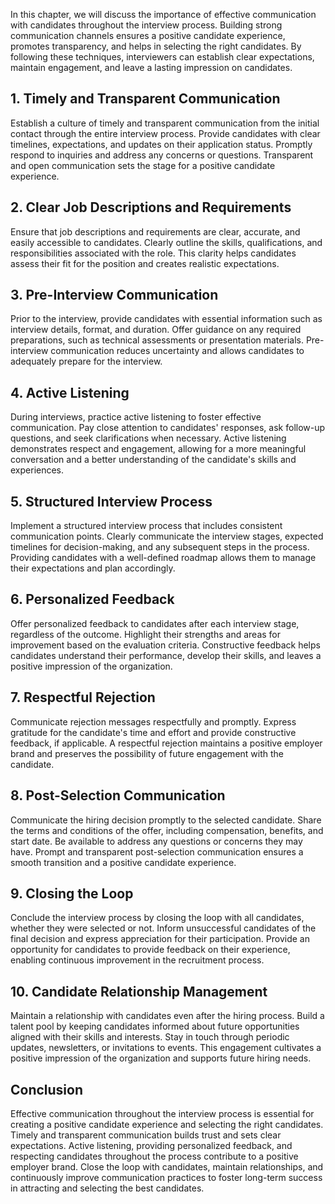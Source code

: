 
In this chapter, we will discuss the importance of effective communication with candidates throughout the interview process. Building strong communication channels ensures a positive candidate experience, promotes transparency, and helps in selecting the right candidates. By following these techniques, interviewers can establish clear expectations, maintain engagement, and leave a lasting impression on candidates.

## 1\. Timely and Transparent Communication

Establish a culture of timely and transparent communication from the initial contact through the entire interview process. Provide candidates with clear timelines, expectations, and updates on their application status. Promptly respond to inquiries and address any concerns or questions. Transparent and open communication sets the stage for a positive candidate experience.

## 2\. Clear Job Descriptions and Requirements

Ensure that job descriptions and requirements are clear, accurate, and easily accessible to candidates. Clearly outline the skills, qualifications, and responsibilities associated with the role. This clarity helps candidates assess their fit for the position and creates realistic expectations.

## 3\. Pre-Interview Communication

Prior to the interview, provide candidates with essential information such as interview details, format, and duration. Offer guidance on any required preparations, such as technical assessments or presentation materials. Pre-interview communication reduces uncertainty and allows candidates to adequately prepare for the interview.

## 4\. Active Listening

During interviews, practice active listening to foster effective communication. Pay close attention to candidates' responses, ask follow-up questions, and seek clarifications when necessary. Active listening demonstrates respect and engagement, allowing for a more meaningful conversation and a better understanding of the candidate's skills and experiences.

## 5\. Structured Interview Process

Implement a structured interview process that includes consistent communication points. Clearly communicate the interview stages, expected timelines for decision-making, and any subsequent steps in the process. Providing candidates with a well-defined roadmap allows them to manage their expectations and plan accordingly.

## 6\. Personalized Feedback

Offer personalized feedback to candidates after each interview stage, regardless of the outcome. Highlight their strengths and areas for improvement based on the evaluation criteria. Constructive feedback helps candidates understand their performance, develop their skills, and leaves a positive impression of the organization.

## 7\. Respectful Rejection

Communicate rejection messages respectfully and promptly. Express gratitude for the candidate's time and effort and provide constructive feedback, if applicable. A respectful rejection maintains a positive employer brand and preserves the possibility of future engagement with the candidate.

## 8\. Post-Selection Communication

Communicate the hiring decision promptly to the selected candidate. Share the terms and conditions of the offer, including compensation, benefits, and start date. Be available to address any questions or concerns they may have. Prompt and transparent post-selection communication ensures a smooth transition and a positive candidate experience.

## 9\. Closing the Loop

Conclude the interview process by closing the loop with all candidates, whether they were selected or not. Inform unsuccessful candidates of the final decision and express appreciation for their participation. Provide an opportunity for candidates to provide feedback on their experience, enabling continuous improvement in the recruitment process.

## 10\. Candidate Relationship Management

Maintain a relationship with candidates even after the hiring process. Build a talent pool by keeping candidates informed about future opportunities aligned with their skills and interests. Stay in touch through periodic updates, newsletters, or invitations to events. This engagement cultivates a positive impression of the organization and supports future hiring needs.

## Conclusion

Effective communication throughout the interview process is essential for creating a positive candidate experience and selecting the right candidates. Timely and transparent communication builds trust and sets clear expectations. Active listening, providing personalized feedback, and respecting candidates throughout the process contribute to a positive employer brand. Close the loop with candidates, maintain relationships, and continuously improve communication practices to foster long-term success in attracting and selecting the best candidates.
